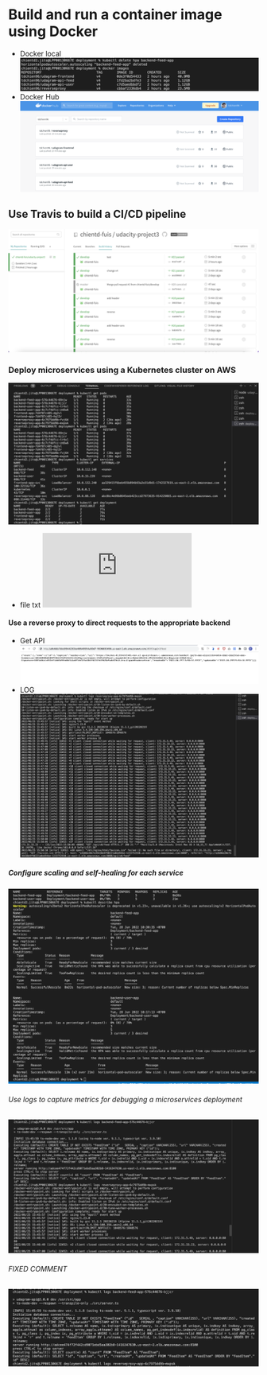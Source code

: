 # Build and run a container image using Docker
* Docker local
![alt text](https://github.com/chientd-fuis/udacity-project3/blob/develop/screenshots/docker-images.png?raw=true)
* Docker Hub
![alt text](https://github.com/chientd-fuis/udacity-project3/blob/develop/screenshots/docker_hub.png?raw=true)
## Use Travis to build a CI/CD pipeline
![alt text](https://github.com/chientd-fuis/udacity-project3/blob/develop/screenshots/travis.png?raw=true)
### Deploy microservices using a Kubernetes cluster on AWS
![alt text](https://github.com/chientd-fuis/udacity-project3/blob/develop/screenshots/kubectl-get-all.png?raw=true)
* file txt
![a link](https://github.com/chientd-fuis/udacity-project3/blob/develop/screenshots/describe-services.txt)
#### Use a reverse proxy to direct requests to the appropriate backend
* Get API
![alt text](https://github.com/chientd-fuis/udacity-project3/blob/develop/screenshots/reverse-proxy.png?raw=true)
* LOG
![alt text](https://github.com/chientd-fuis/udacity-project3/blob/develop/screenshots/reverseproxy-redirect.png?raw=true)
##### Configure scaling and self-healing for each service
![alt text](https://github.com/chientd-fuis/udacity-project3/blob/master/screenshots/hpa.png?raw=true)
###### Use logs to capture metrics for debugging a microservices deployment
![alt text](https://github.com/chientd-fuis/udacity-project3/blob/develop/screenshots/api.png?raw=true)

###### FIXED COMMENT
![alt text](https://github.com/chientd-fuis/udacity-project3/blob/develop/screenshots/fix-comment.png?raw=true)
